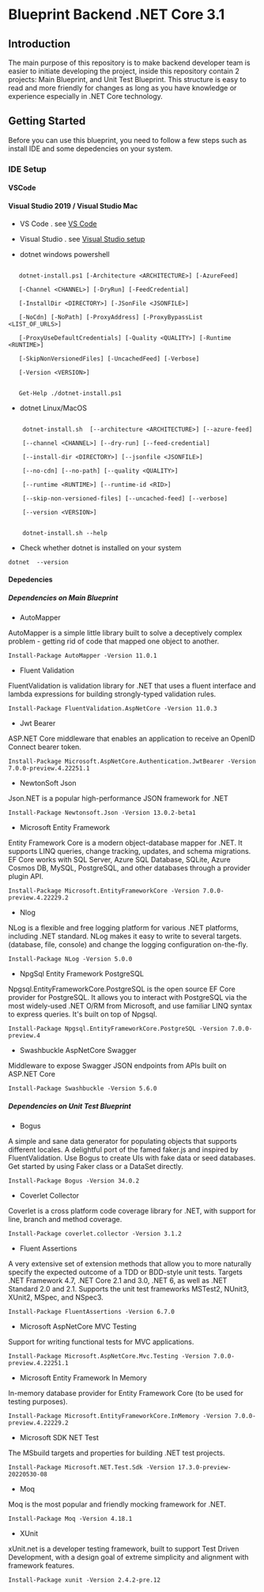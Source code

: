 # Blueprint Backend .NET Core 3.1

## Introduction

The main purpose of this repository is to make backend developer team is easier to initiate developing the project, inside this repository contain 2 projects: Main Blueprint, and Unit Test Blueprint. This structure is easy to read and more friendly for changes as long as you have knowledge or experience especially in .NET Core technology.

## Getting Started

Before you can use this blueprint, you need to follow a few steps such as install IDE and some depedencies on your system.

### IDE Setup

#### VSCode

#### Visual Studio 2019 / Visual Studio Mac

- VS Code . see [VS Code](https://code.visualstudio.com/)

- Visual Studio . see [Visual Studio setup](https://visualstudio.microsoft.com/vs/)

- dotnet windows powershell

```

   dotnet-install.ps1 [-Architecture <ARCHITECTURE>] [-AzureFeed]

   [-Channel <CHANNEL>] [-DryRun] [-FeedCredential]

   [-InstallDir <DIRECTORY>] [-JSonFile <JSONFILE>]

   [-NoCdn] [-NoPath] [-ProxyAddress] [-ProxyBypassList <LIST_OF_URLS>]

   [-ProxyUseDefaultCredentials] [-Quality <QUALITY>] [-Runtime <RUNTIME>]

   [-SkipNonVersionedFiles] [-UncachedFeed] [-Verbose]

   [-Version <VERSION>]


   Get-Help ./dotnet-install.ps1

```

- dotnet Linux/MacOS

```

    dotnet-install.sh  [--architecture <ARCHITECTURE>] [--azure-feed]

    [--channel <CHANNEL>] [--dry-run] [--feed-credential]

    [--install-dir <DIRECTORY>] [--jsonfile <JSONFILE>]

    [--no-cdn] [--no-path] [--quality <QUALITY>]

    [--runtime <RUNTIME>] [--runtime-id <RID>]

    [--skip-non-versioned-files] [--uncached-feed] [--verbose]

    [--version <VERSION>]


    dotnet-install.sh --help

```

- Check whether dotnet is installed on your system

```
dotnet  --version

```

#### Depedencies

##### Dependencies on Main Blueprint

- AutoMapper

AutoMapper is a simple little library built to solve a deceptively complex problem - getting rid of code that mapped one object to another.

```
Install-Package AutoMapper -Version 11.0.1

```

- Fluent Validation

FluentValidation is validation library for .NET that uses a fluent interface and lambda expressions for building strongly-typed validation rules.

```
Install-Package FluentValidation.AspNetCore -Version 11.0.3

```

- Jwt Bearer

ASP.NET Core middleware that enables an application to receive an OpenID Connect bearer token.

```
Install-Package Microsoft.AspNetCore.Authentication.JwtBearer -Version 7.0.0-preview.4.22251.1

```

- NewtonSoft Json

Json.NET is a popular high-performance JSON framework for .NET

```
Install-Package Newtonsoft.Json -Version 13.0.2-beta1

```

- Microsoft Entity Framework

Entity Framework Core is a modern object-database mapper for .NET. It supports LINQ queries, change tracking, updates, and schema migrations. EF Core works with SQL Server, Azure SQL Database, SQLite, Azure Cosmos DB, MySQL, PostgreSQL, and other databases through a provider plugin API.

```
Install-Package Microsoft.EntityFrameworkCore -Version 7.0.0-preview.4.22229.2

```

- Nlog

NLog is a flexible and free logging platform for various .NET platforms, including .NET standard. NLog makes it easy to write to several targets. (database, file, console) and change the logging configuration on-the-fly.

```
Install-Package NLog -Version 5.0.0

```

- NpgSql Entity Framework PostgreSQL

Npgsql.EntityFrameworkCore.PostgreSQL is the open source EF Core provider for PostgreSQL. It allows you to interact with PostgreSQL via the most widely-used .NET O/RM from Microsoft, and use familiar LINQ syntax to express queries. It's built on top of Npgsql.

```
Install-Package Npgsql.EntityFrameworkCore.PostgreSQL -Version 7.0.0-preview.4

```

- Swashbuckle AspNetCore Swagger

Middleware to expose Swagger JSON endpoints from APIs built on ASP.NET Core

```
Install-Package Swashbuckle -Version 5.6.0

```

##### Dependencies on Unit Test Blueprint

- Bogus

A simple and sane data generator for populating objects that supports different locales. A delightful port of the famed faker.js and inspired by FluentValidation. Use Bogus to create UIs with fake data or seed databases. Get started by using Faker class or a DataSet directly.

```
Install-Package Bogus -Version 34.0.2

```

- Coverlet Collector

Coverlet is a cross platform code coverage library for .NET, with support for line, branch and method coverage.

```
Install-Package coverlet.collector -Version 3.1.2

```

- Fluent Assertions

A very extensive set of extension methods that allow you to more naturally specify the expected outcome of a TDD or BDD-style unit tests. Targets .NET Framework 4.7, .NET Core 2.1 and 3.0, .NET 6, as well as .NET Standard 2.0 and 2.1. Supports the unit test frameworks MSTest2, NUnit3, XUnit2, MSpec, and NSpec3.

```
Install-Package FluentAssertions -Version 6.7.0

```

- Microsoft AspNetCore MVC Testing

Support for writing functional tests for MVC applications.

```
Install-Package Microsoft.AspNetCore.Mvc.Testing -Version 7.0.0-preview.4.22251.1

```

- Microsoft Entity Framework In Memory

In-memory database provider for Entity Framework Core (to be used for testing purposes).

```
Install-Package Microsoft.EntityFrameworkCore.InMemory -Version 7.0.0-preview.4.22229.2

```

- Microsoft SDK NET Test

The MSbuild targets and properties for building .NET test projects.

```
Install-Package Microsoft.NET.Test.Sdk -Version 17.3.0-preview-20220530-08

```

- Moq

Moq is the most popular and friendly mocking framework for .NET.

```
Install-Package Moq -Version 4.18.1

```

- XUnit

xUnit.net is a developer testing framework, built to support Test Driven Development, with a design goal of extreme simplicity and alignment with framework features.

```
Install-Package xunit -Version 2.4.2-pre.12

```
